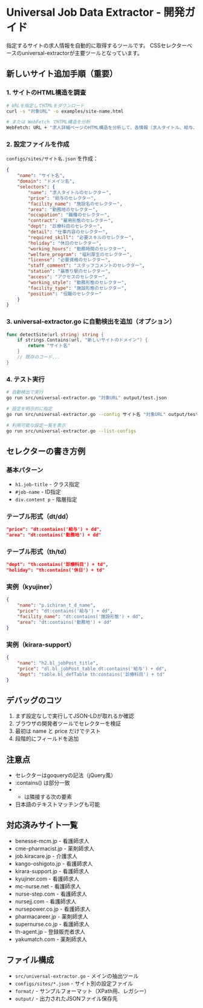 # Universal Job Data Extractor - 開発ガイド

指定するサイトの求人情報を自動的に取得するツールです。
CSSセレクターベースのuniversal-extractorが主要ツールとなっています。

## 新しいサイト追加手順（重要）

### 1. サイトのHTML構造を調査
```bash
# URLを指定してHTMLをダウンロード
curl -s "対象URL" -o examples/site-name.html

# または WebFetch でHTML構造を分析
WebFetch: URL + "求人詳細ページのHTML構造を分析して、各情報（求人タイトル、給与、施設名、勤務地、職種、雇用形態など）がどのようなHTML要素・クラス名に含まれているか教えてください"
```

### 2. 設定ファイルを作成
`configs/sites/サイト名.json` を作成：

```json
{
    "name": "サイト名",
    "domain": "ドメイン名",
    "selectors": {
        "name": "求人タイトルのセレクター",
        "price": "給与のセレクター",
        "facility_name": "施設名のセレクター",
        "area": "勤務地のセレクター",
        "occupation": "職種のセレクター",
        "contract": "雇用形態のセレクター",
        "dept": "診療科目のセレクター",
        "detail": "仕事内容のセレクター",
        "required_skill": "必要スキルのセレクター",
        "holiday": "休日のセレクター",
        "working_hours": "勤務時間のセレクター",
        "welfare_program": "福利厚生のセレクター",
        "license": "必要資格のセレクター",
        "staff_comment": "スタッフコメントのセレクター",
        "station": "最寄り駅のセレクター",
        "access": "アクセスのセレクター",
        "working_style": "勤務形態のセレクター",
        "facility_type": "施設形態のセレクター",
        "position": "役職のセレクター"
    }
}
```

### 3. universal-extractor.go に自動検出を追加（オプション）
```go
func detectSite(url string) string {
    if strings.Contains(url, "新しいサイトのドメイン") {
        return "サイト名"
    }
    // 既存のコード...
}
```

### 4. テスト実行
```bash
# 自動検出で実行
go run src/universal-extractor.go "対象URL" output/test.json

# 設定を明示的に指定
go run src/universal-extractor.go --config サイト名 "対象URL" output/test.json

# 利用可能な設定一覧を表示
go run src/universal-extractor.go --list-configs
```

## セレクターの書き方例

### 基本パターン
- `h1.job-title` - クラス指定
- `#job-name` - ID指定
- `div.content p` - 階層指定

### テーブル形式（dt/dd）
```json
"price": "dt:contains('給与') + dd",
"area": "dt:contains('勤務地') + dd"
```

### テーブル形式（th/td）
```json
"dept": "th:contains('診療科目') + td",
"holiday": "th:contains('休日') + td"
```

### 実例（kyujiner）
```json
{
    "name": "p.ichiran_t_d_name",
    "price": "dt:contains('給与') + dd",
    "facility_name": "dt:contains('施設形態') + dd",
    "area": "dt:contains('勤務地') + dd"
}
```

### 実例（kirara-support）
```json
{
    "name": "h2.bl_jobPost_title",
    "price": "dl.bl_jobPost_table dt:contains('給与') + dd",
    "dept": "table.bl_defTable th:contains('診療科目') + td"
}
```

## デバッグのコツ

1. まず設定なしで実行してJSON-LDが取れるか確認
2. ブラウザの開発者ツールでセレクターを検証
3. 最初は name と price だけでテスト
4. 段階的にフィールドを追加

## 注意点
- セレクターはgoqueryの記法（jQuery風）
- :contains() は部分一致
- + は隣接する次の要素
- 日本語のテキストマッチングも可能

## 対応済みサイト一覧

- benesse-mcm.jp - 看護師求人
- cme-pharmacist.jp - 薬剤師求人
- job.kiracare.jp - 介護求人
- kango-oshigoto.jp - 看護師求人
- kirara-support.jp - 看護師求人
- kyujiner.com - 看護師求人
- mc-nurse.net - 看護師求人
- nurse-step.com - 看護師求人
- nursejj.com - 看護師求人
- nursepower.co.jp - 看護師求人
- pharmacareer.jp - 薬剤師求人
- supernurse.co.jp - 看護師求人
- th-agent.jp - 登録販売者求人
- yakumatch.com - 薬剤師求人

## ファイル構成

- `src/universal-extractor.go` - メインの抽出ツール
- `configs/sites/*.json` - サイト別の設定ファイル
- `format/` - サンプルフォーマット（XPath用、レガシー）
- `output/` - 出力されたJSONファイル保存先